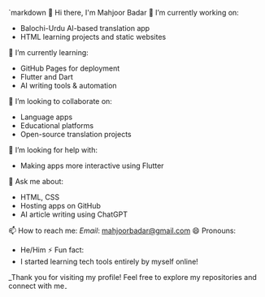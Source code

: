 `markdown
👋 Hi there, I'm Mahjoor Badar
🔭 I’m currently working on:
- Balochi-Urdu AI-based translation app
- HTML learning projects and static websites

🌱 I’m currently learning:
- GitHub Pages for deployment
- Flutter and Dart
- AI writing tools & automation

👯 I’m looking to collaborate on:
- Language apps
- Educational platforms
- Open-source translation projects

🤔 I’m looking for help with:
- Making apps more interactive using Flutter

💬 Ask me about:
- HTML, CSS
- Hosting apps on GitHub
- AI article writing using ChatGPT

📫 How to reach me: *Email*: mahjoorbadar@gmail.com
😄 Pronouns:
- He/Him
⚡ Fun fact:
- I started learning tech tools entirely by myself online!

_Thank you for visiting my profile! Feel free to explore my repositories and connect with me۔
